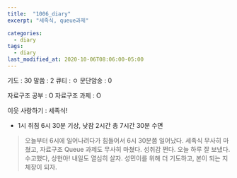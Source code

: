 ```yaml
---
title:  "1006_diary"
excerpt: "세족식, queue과제"

categories:
  - diary
tags:
  - diary
last_modified_at: 2020-10-06T08:06:00-05:00
---
```


기도 : 30
말씀 : 2
큐티 : ㅇ
문단암송 : 0

자료구조 공부 : O
자료구조 과제 : O


이웃 사랑하기 : 세족식!

-  1시 취침 6시 30분 기상, 낮잠 2시간 총 7시간 30분 수면

> 오늘부터 6시에 일어나려다가 힘들어서 6시 30분쯤 일어났다. 세족식 무사히 마쳤고, 자료구조 Queue 과제도 무사히 마쳤다. 성취감 쩐다. 오늘 하루 잘 보냈다. 수고했다, 상현아! 내일도 열심히 살자. 성민이를 위해 더 기도하고, 본이 되는 지체장이 되자.